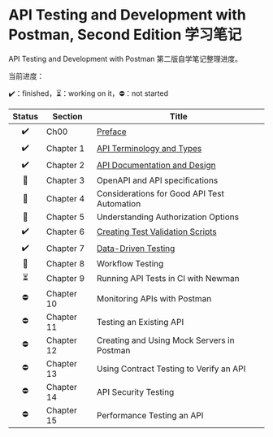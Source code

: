 # API Testing and Development with Postman, Second Edition 学习笔记

API Testing and Development with Postman 第二版自学笔记整理进度。

当前进度：

:heavy_check_mark:：finished，:hourglass_flowing_sand:：working on it，:no_entry:：not started

|          Status          | Section    | Title                                                        |
| :----------------------: | ---------- | ------------------------------------------------------------ |
|    :heavy_check_mark:    | Ch00       | [Preface](./Ch00-Preface.md)                                 |
|    :heavy_check_mark:    | Chapter 1  | [API Terminology and Types](./Ch01-API-Terminology-and-Types.md) |
|    :heavy_check_mark:    | Chapter 2  | [API Documentation and Design](./Ch02-API-Documentation-and-Design.md) |
|      :orange_book:       | Chapter 3  | OpenAPI and API specifications                               |
|      :orange_book:       | Chapter 4  | Considerations for Good API Test Automation                  |
|      :orange_book:       | Chapter 5  | Understanding Authorization Options                          |
|    :heavy_check_mark:    | Chapter 6  | [Creating Test Validation Scripts](./Ch06-Creating-Test-Validation-Scripts.md) |
|    :heavy_check_mark:    | Chapter 7  | [Data-Driven Testing](./Ch07-Data-Driven-Testing.md)         |
|      :orange_book:       | Chapter 8  | Workflow Testing                                             |
| :hourglass_flowing_sand: | Chapter 9  | Running API Tests in Cl with Newman                          |
|        :no_entry:        | Chapter 10 | Monitoring APIs with Postman                                 |
|        :no_entry:        | Chapter 11 | Testing an Existing API                                      |
|        :no_entry:        | Chapter 12 | Creating and Using Mock Servers in Postman                   |
|        :no_entry:        | Chapter 13 | Using Contract Testing to Verify an API                      |
|        :no_entry:        | Chapter 14 | API Security Testing                                         |
|        :no_entry:        | Chapter 15 | Performance Testing an API                                   |

